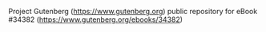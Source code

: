 Project Gutenberg (https://www.gutenberg.org) public repository for eBook #34382 (https://www.gutenberg.org/ebooks/34382)
